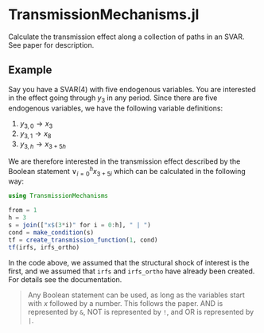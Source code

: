# TransmissionMechanisms.jl

Calculate the transmission effect along a collection of paths in an SVAR. See
paper for description. 

## Example

Say you have a SVAR(4) with five endogenous variables. You are interested in the
effect going through $y_{3}$ in any period. Since there are five endogenous
variables, we have the following variable definitions: 

1. $y_{3, 0} \to x_3$
2. $y_{3, 1} \to x_8$
3. $y_{3, h} \to x_{3+5h}$

We are therefore interested in the transmission effect described by the Boolean
statement $\lor_{i=0}^h x_{3 + 5i}$ which can be calculated in the following
way: 

```julia
using TransmissionMechanisms

from = 1
h = 3
s = join(["x$(3*i)" for i = 0:h], " | ")
cond = make_condition(s)
tf = create_transmission_function(1, cond)
tf(irfs, irfs_ortho)
```

In the code above, we assumed that the structural shock of interest is the
first, and we assumed that `irfs` and `irfs_ortho` have already been created.
For details see the documentation. 

> Any Boolean statement can be used, as long as the variables start with $x$
> followed by a number. This follows the paper. AND is represented by `&`, NOT
> is represented by `!`, and OR is represented by `|`. 